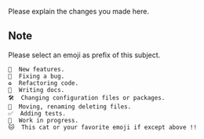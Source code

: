 Please explain the changes you made here.

## Note

Please select an emoji as prefix of this subject.

```
🎉  New features.
🐛  Fixing a bug.
♻  Refactoring code.
📖  Writing docs.
🛠  Changing configuration files or packages.
🚚  Moving, renaming deleting files.
✅  Adding tests.
🚧  Work in progress.
🐱  This cat or your favorite emoji if except above !!
```
